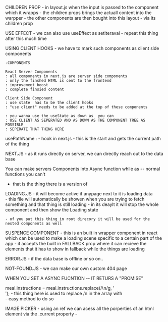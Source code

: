 CHILDREN PROP
    - in layout.js when the input is passed to the component which it wrapps 
    - the children props brings the actuall content into the warpper
    - the other components are then bought into this layout
    - via its children prop

USE EFFECT 
    - we can also use useEffect as setIteraval 
    - repeat this thing after this much time

USING CLIENT HOOKS
    - we have to mark such components as client side components 

    -COMPONENTS
    
    React Server Components
    : all components in next.js are server side components
    : only the finshed HTML is cent to the frontend
    : improvement boost
    : complete finsied content 

    Client Side Component
    : use state  has to be the client hooks
    : "use client" needs to be added at the top of these components
    
    : you wanna use the useState as down as  you can
    : USE CLIENT AS SEPERATED AND AS DOWN AS THE COMPONENT TREE AS POSSIBLE
    : SEPERATE THAT THING HERE

usePathName :
    - hook in next.js
    - this is the start and gets the current path of the thing 

NEXT.JS
    - as it runs directly on server, we can directly reach out to the data base

You can make servers Components into Async function while as -- normal functions you can't
- that is the thing there is a version of


LOADING.JS 
    - it will become active if anypage next to it is loading data\
    - this file will automatically be showen when you are trying to fetch something and that thing is still loading
    - in its deaylt it will stop the whole component and then show the Loading state

    - of you put this thing in root direcory it will be used for the nested components as well

SUSPENCE COMPONENT
    - this is an built in wrapper component in react which can be used to make a loading scene specific to a certain part of the app
    - it accepts the built in FALLBACK prop where it can recieve the elements that it has to show in fallback while the things are loading

ERROR.JS
    - if the data base is offline or so on..

NOT-FOUND.JS
    - we can make our own custom 404 page

WHEN YOU SET A ASYNC FUCNTION -- IT RETURS A "PROMISE"


meal.instructions = meal.instructions.replace(/\n/g, '<br>');
    - this thing here is used to replace /n in the array with <br> 
    - easy method to do so

IMAGE PICKER
    - using an ref we can acess all the porperties of an html element via the .current property 
    - 
